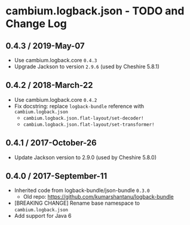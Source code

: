 # cambium.logback.json - TODO and Change Log

## 0.4.3 / 2019-May-07

- Use cambium.logback.core `0.4.3`
- Upgrade Jackson to version `2.9.6` (used by Cheshire 5.8.1)


## 0.4.2 / 2018-March-22

- Use cambium.logback.core `0.4.2`
- Fix docstring: replace `logback-bundle` reference with `cambium.logback.json`
  - `cambium.logback.json.flat-layout/set-decoder!`
  - `cambium.logback.json.flat-layout/set-transformer!`


## 0.4.1 / 2017-October-26

- Update Jackson version to 2.9.0 (used by Cheshire 5.8.0)


## 0.4.0 / 2017-September-11

- Inherited code from logback-bundle/json-bundle `0.3.0`
  - Old repo: https://github.com/kumarshantanu/logback-bundle
- [BREAKING CHANGE] Rename base namespace to `cambium.logback.json`
- Add support for Java 6
